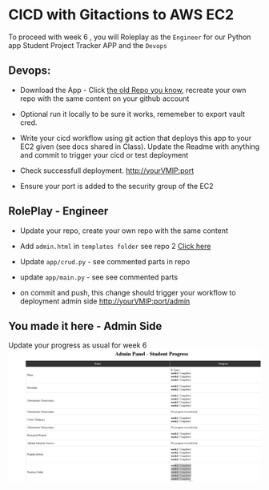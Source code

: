# CICD with Gitactions to AWS EC2
To proceed with week 6 , you will Roleplay as the  `Engineer` for our Python app Student Project Tracker APP and the `Devops`

## Devops: 

- Download the App - Click [the old Repo you know](https://github.com/ChisomJude/student-project-tracker), recreate your own repo with the same content on your github account
- Optional  run it locally to be sure it works, rememeber to export vault cred. 

- Write your cicd workflow using git action that deploys this app to your EC2 given (see docs shared in Class). Update the Readme with anything and commit to trigger your cicd or test deployment 

- Check successfull deployment. <http://yourVMIP:port> 

- Ensure your port is added to the security group of the EC2


## RolePlay -  Engineer 
- Update your repo, create your own repo with the same content
- Add `admin.html` in `templates folder`  see repo 2 [Click here](https://github.com/ChisomJude/student-progress-tracker2)

- Update `app/crud.py` - see commented parts in repo
- update  `app/main.py` - see see commented parts 

- on commit and push, this change should trigger your workflow to deployment admin side
<http://yourVMIP:port/admin> 

## You made it here - Admin Side
Update your progress  as usual for week 6
![alt text](image.png)
